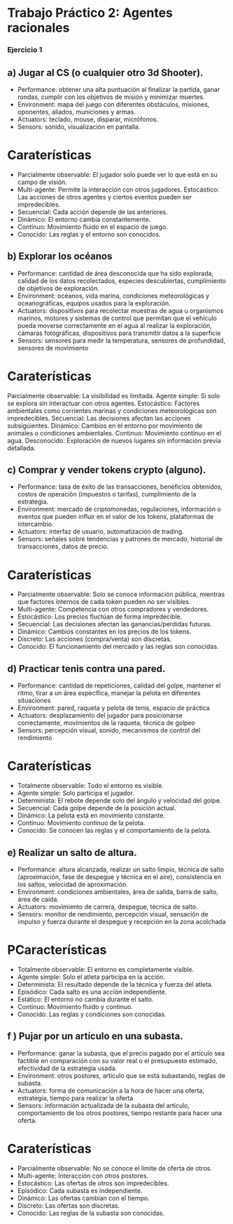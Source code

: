 <h1>Trabajo Práctico 2: Agentes racionales</h1>

### Ejercicio 1

## a) Jugar al CS (o cualquier otro 3d Shooter).

- Performance: obtener una alta puntuación al finalizar la partida, ganar rondas, cumplir con los objetivos de misión y minimizar muertes.  
- Environment:  mapa del juego con diferentes obstáculos, misiones, oponentes, aliados, municiones y armas.  
- Actuators: teclado, mouse, disparar, micrófonos.  
- Sensors: sonido, visualización en pantalla.

# Caraterísticas

- Parcialmente observable: El jugador solo puede ver lo que está en su campo de visión.
- Multi-agente: Permite la interacción con otros jugadores.
Estocástico: Las acciones de otros agentes y ciertos eventos pueden ser impredecibles.
- Secuencial: Cada acción depende de las anteriores.
- Dinámico: El entorno cambia constantemente.
- Continuo: Movimiento fluido en el espacio de juego.
- Conocido: Las reglas y el entorno son conocidos.

## b) Explorar los océanos

- Performance: cantidad de área desconocida que ha sido explorada, calidad de los datos recolectados, especies descubiertas, cumplimiento de objetivos de exploración.  
- Environment: océanos, vida marina, condiciones meteorológicas y oceanográficas, equipos usados para la exploración.  
- Actuators: dispositivos para recolectar muestras de agua u organismos marinos, motores y sistemas de control que permitan que el vehículo pueda moverse correctamente en el agua al realizar la exploración, cámaras fotográficas, dispositivos para transmitir datos a la superficie  
- Sensors: sensores para medir la temperatura, sensores de profundidad, sensores de movimiento

# Caraterísticas

Parcialmente observable: La visibilidad es limitada.
Agente simple: Si solo se explora sin interactuar con otros agentes.
Estocástico: Factores ambientales como corrientes marinas y condiciones meteorológicas son impredecibles.
Secuencial: Las decisiones afectan las acciones subsiguientes.
Dinámico: Cambios en el entorno por movimiento de animales o condiciones ambientales.
Continuo: Movimiento continuo en el agua.
Desconocido: Exploración de nuevos lugares sin información previa detallada.

## c) Comprar y vender tokens crypto (alguno).

- Performance: tasa de éxito de las transacciones, beneficios obtenidos, costos de operación (impuestos o tarifas), cumplimiento de la estrategia.  
- Environment: mercado de criptomonedas, regulaciones, información o eventos que pueden influir en el valor de los tokens, plataformas de intercambio.  
- Actuators: interfaz de usuario, automatización de trading.  
- Sensors: señales sobre tendencias y patrones de mercado, historial de transacciones, datos de precio.

# Caraterísticas

- Parcialmente observable: Solo se conoce información pública, mientras que factores internos de cada token pueden no ser visibles.
- Multi-agente: Competencia con otros compradores y vendedores.
- Estocástico: Los precios fluctúan de forma impredecible.
- Secuencial: Las decisiones afectan las ganancias/perdidas futuras.
- Dinámico: Cambios constantes en los precios de los tokens.
- Discreto: Las acciones (compra/venta) son discretas.
- Conocido: El funcionamiento del mercado y las reglas son conocidas.

## d) Practicar tenis contra una pared.

- Performance: cantidad de repeticiones, calidad del golpe, mantener el ritmo, tirar a un área específica, manejar la pelota en diferentes situaciones  
- Environment: pared, raqueta y pelota de tenis, espacio de práctica  
- Actuators: desplazamiento del jugador para posicionarse correctamente, movimientos de la raqueta, técnica de golpeo  
- Sensors: percepción visual, sonido, mecanismos de control del rendimiento

# Caraterísticas

- Totalmente observable: Todo el entorno es visible.
- Agente simple: Solo participa el jugador.
- Determinista: El rebote depende solo del ángulo y velocidad del golpe.
- Secuencial: Cada golpe depende de la posición actual.
- Dinámico: La pelota está en movimiento constante.
- Continuo: Movimiento continuo de la pelota.
- Conocido: Se conocen las reglas y el comportamiento de la pelota.

## e) Realizar un salto de altura.

- Performance: altura alcanzada, realizar un salto limpio, técnica de salto (aproximación, fase de despegue y técnica en el aire), consistencia en los saltos, velocidad de aproximación.  
- Environment: condiciones ambientales, área de salida, barra de salto, área de caída.  
- Actuators: movimiento de carrera, despegue, técnica de salto.  
- Sensors: monitor de rendimiento, percepción visual, sensación de impulso y fuerza durante el despegue y recepción en la zona acolchada

# PCaracterísticas

- Totalmente observable: El entorno es completamente visible.
- Agente simple: Solo el atleta participa en la acción.
- Determinista: El resultado depende de la técnica y fuerza del atleta.
- Episódico: Cada salto es una acción independiente.
- Estático: El entorno no cambia durante el salto.
- Continuo: Movimiento fluido y continuo.
- Conocido: Las reglas y condiciones son conocidas.

## f ) Pujar por un artículo en una subasta.

- Performance: ganar la subasta, que el precio pagado por el artículo sea factible en comparación con su valor real o el presupuesto estimado, efectividad de la estrategia usada.  
- Environment: otros postores, artículo que se está subastando, reglas de subasta.  
- Actuators: forma de comunicación a la hora de hacer una oferta, estrategia, tiempo para realizar la oferta  
- Sensors: información actualizada de la subasta del artículo, comportamiento de los otros postores, tiempo restante para hacer una oferta.

# Caraterísticas

- Parcialmente observable: No se conoce el límite de oferta de otros.
- Multi-agente: Interacción con otros postores.
- Estocástico: Las ofertas de otros son impredecibles.
- Episódico: Cada subasta es independiente.
- Dinámico: Las ofertas cambian con el tiempo.
- Discreto: Las ofertas son discretas.
- Conocido: Las reglas de la subasta son conocidas.